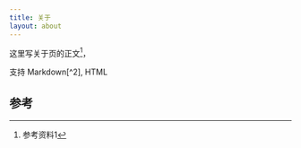 ```yaml
---
title: 关于
layout: about
---
```


这里写关于页的正文[^1]，

<p class="note note-primary">支持 Markdown[^2], HTML</p>

## 参考
[^1]: 参考资料1
[^2]: 参考资料2
